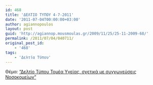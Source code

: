```yaml
---
id: 468
title: 'ΔΕΛΤΙΟ ΤΥΠΟΥ 4-7-2011'
date: '2011-07-04T00:00:00+03:00'
author: agiannopoulos
layout: post
guid: 'http://agiannop.mousmoulas.gr/2009/11/25/25-11-2009-68/'
permalink: /2011/07/04/040711/
original_post_id:
    - '468'
tags:
    - 'Δελτία Τύπου'
---
```


Θέμα: [“Δελτίο Τύπου Τομέα Υγείας, σχετικά με συγχωνεύσεις Νοσοκομείων”](/wp-content/uploads/2009/11/04072011_dt_gia_sygxoneyseis_nosok.pdf)